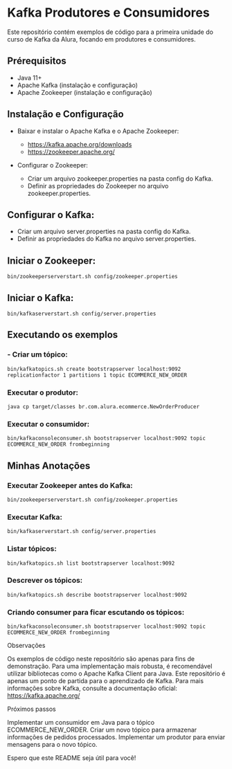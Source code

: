 # Kafka  Produtores e Consumidores  
Este repositório contém exemplos de código para a primeira unidade do curso de Kafka da Alura, focando em produtores e consumidores.

## Prérequisitos
  - Java 11+  
  - Apache Kafka (instalação e configuração)  
  - Apache Zookeeper (instalação e configuração)  

## Instalação e Configuração  
  - Baixar e instalar o Apache Kafka e o Apache Zookeeper:  
    - https://kafka.apache.org/downloads
    - https://zookeeper.apache.org/

  - Configurar o Zookeeper:  
    - Criar um arquivo zookeeper.properties na pasta config do Kafka.  
    - Definir as propriedades do Zookeeper no arquivo zookeeper.properties.  

## Configurar o Kafka:  
  - Criar um arquivo server.properties na pasta config do Kafka.  
  - Definir as propriedades do Kafka no arquivo server.properties.  

## Iniciar o Zookeeper:
    bin/zookeeperserverstart.sh config/zookeeper.properties
                           
## Iniciar o Kafka:
    bin/kafkaserverstart.sh config/server.properties
                    
## Executando os exemplos

  ### - Criar um tópico:
    bin/kafkatopics.sh create bootstrapserver localhost:9092 replicationfactor 1 partitions 1 topic ECOMMERCE_NEW_ORDER
                    
  ### Executar o produtor:
    java cp target/classes br.com.alura.ecommerce.NewOrderProducer
                        
  ### Executar o consumidor:
    bin/kafkaconsoleconsumer.sh bootstrapserver localhost:9092 topic ECOMMERCE_NEW_ORDER frombeginning
                
## Minhas Anotações

  ### Executar Zookeeper antes do Kafka:
    bin/zookeeperserverstart.sh config/zookeeper.properties
                         
  ### Executar Kafka:
    bin/kafkaserverstart.sh config/server.properties
                                
  ### Listar tópicos:
    bin/kafkatopics.sh list bootstrapserver localhost:9092

  ### Descrever os tópicos:
    bin/kafkatopics.sh describe bootstrapserver localhost:9092
                    
  ### Criando consumer para ficar escutando os tópicos:
    bin/kafkaconsoleconsumer.sh bootstrapserver localhost:9092 topic ECOMMERCE_NEW_ORDER frombeginning

Observações

Os exemplos de código neste repositório são apenas para fins de demonstração.
Para uma implementação mais robusta, é recomendável utilizar bibliotecas como o Apache Kafka Client para Java.
Este repositório é apenas um ponto de partida para o aprendizado de Kafka. 
Para mais informações sobre Kafka, consulte a documentação oficial: https://kafka.apache.org/

Próximos passos

Implementar um consumidor em Java para o tópico ECOMMERCE_NEW_ORDER.
Criar um novo tópico para armazenar informações de pedidos processados.
Implementar um produtor para enviar mensagens para o novo tópico.

Espero que este README seja útil para você! 
